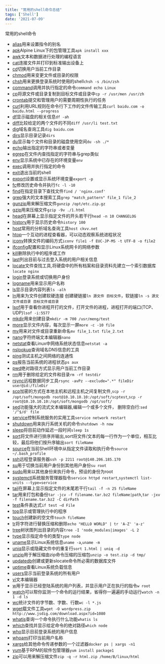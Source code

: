 ```yaml
---
title: "常用的shell命令总结"
tags: ['Shell']
date: '2021-07-09'
---
```


常用的shell命令

+ [alias](https://github.com/ckvv/shel-command/blob/master/command/alias.md)用来设置指令的别名
+ [apk](https://github.com/ckvv/shel-command/blob/master/command/apk.md)Alpine Linux下的包管理工具`apk install xxx`
+ [awk](https://github.com/ckvv/shel-command/blob/master/command/awk.md)文本和数据进行处理的编程语言
+ [cat](https://github.com/ckvv/shel-command/blob/master/command/cat.md)连接文件并打印到标准输出设备上
+ [cd](https://github.com/ckvv/shel-command/blob/master/command/cd.md)切换用户当前工作目录
+ [chmod](https://github.com/ckvv/shel-command/blob/master/command/chmod.md)用来变更文件或目录的权限
+ [chsh](https://github.com/ckvv/shel-command/blob/master/command/chsh.md)用来更换登录系统时使用的shell`chsh -s /bin/zsh`
+ [command](https://github.com/ckvv/shel-command/blob/master/command/command.md)调用并执行指定的命令`command echo Linux`
+ [cp](https://github.com/ckvv/shel-command/blob/master/command/cp.md)将源文件或目录复制到目标文件或目录中`cp -r /usr/men /usr/zh`
+ [crontab](https://github.com/ckvv/shel-command/blob/master/command/crontab.md)提交和管理用户的需要周期性执行的任务
+ [curl](https://github.com/ckvv/shel-command/blob/master/command/curl.md)利用URL规则在命令行下工作的文件传输工具`curl baidu.com -o baidu.html --progress`
+ [df](https://github.com/ckvv/shel-command/blob/master/command/df.md)显示磁盘的相关信息`df -ah`
+ [diff](https://github.com/ckvv/shel-command/blob/master/command/diff.md)比较给定的两个文件的不同`diff /usr/li test.txt`
+ [dig](https://github.com/ckvv/shel-command/blob/master/command/dig.md)域名查询工具`dig baidu.com`
+ [dirs](https://github.com/ckvv/shel-command/blob/master/command/dirs.md)显示目录记录`dirs`
+ [du](https://github.com/ckvv/shel-command/blob/master/command/du.md)显示每个文件和目录的磁盘使用空间`du -sh ./*`
+ [echo](https://github.com/ckvv/shel-command/blob/master/command/echo.md)输出指定的字符串或者变量
+ [egrep](https://github.com/ckvv/shel-command/blob/master/command/egrep.md)在文件内查找指定的字符串与grep类似
+ [env](https://github.com/ckvv/shel-command/blob/master/command/env.md)显示系统中已存在的环境变量`env`
+ [exec](https://github.com/ckvv/shel-command/blob/master/command/exec.md)调用并执行指定的命令
+ [exit](https://github.com/ckvv/shel-command/blob/master/command/exit.md)退出当前的shell
+ [export](https://github.com/ckvv/shel-command/blob/master/command/export.md)设置或显示系统环境变量`export -p`
+ [fc](https://github.com/ckvv/shel-command/blob/master/command/fc.md)修改历史命令并执行`fc -l -10`
+ [find](https://github.com/ckvv/shel-command/blob/master/command/find.md)在指定目录下查找文件`find / 'nginx.conf'`
+ [grep](https://github.com/ckvv/shel-command/blob/master/command/grep.md)强大的文本搜索工具`grep "match_pattern" file_1 file_2`
+ [gunzip](https://github.com/ckvv/shel-command/blob/master/command/gunzip.md)用来解压缩文件`gunzip /opt/etc.zip.gz`
+ [gzip](https://github.com/ckvv/shel-command/blob/master/command/gzip.md)用来压缩文件`gzip -9v ./1.html`
+ [head](https://github.com/ckvv/shel-command/blob/master/command/head.md)在屏幕上显示指定文件的开头若干行`head -n 10 CHANGELOG`
+ [history](https://github.com/ckvv/shel-command/blob/master/command/history.md)用于显示历史命令`history 100`
+ [host](https://github.com/ckvv/shel-command/blob/master/command/host.md)常用的分析域名查询工具`host ckvv.net`
+ [htop](https://github.com/ckvv/shel-command/blob/master/command/htop.md)一个互动的进程查看器，可以动态观察系统进程状况
+ [iconv](https://github.com/ckvv/shel-command/blob/master/command/iconv.md)转换文件的编码方式`iconv file1 -f EUC-JP-MS -t UTF-8 -o file2`
+ [ifconfig](https://github.com/ckvv/shel-command/blob/master/command/ifconfig.md)配置和显示Linux系统网卡的网络参数
+ [kill](https://github.com/ckvv/shel-command/blob/master/command/kill.md)删除执行中的程序或工作
+ [last](https://github.com/ckvv/shel-command/blob/master/command/last.md)列出目前与过去登入系统的用户相关信息
+ [locate](https://github.com/ckvv/shel-command/blob/master/command/locate.md)文件查找工具,将硬盘中的所有档案和目录资料先建立一个索引数据库`locate nginx`
+ [login](https://github.com/ckvv/shel-command/blob/master/command/login.md)登录系统或切换用户身份
+ [logname](https://github.com/ckvv/shel-command/blob/master/command/logname.md)用来显示用户名称
+ [ls](https://github.com/ckvv/shel-command/blob/master/command/ls.md)显示目录内容列表`ls -alh`
+ [ln](https://github.com/ckvv/shel-command/blob/master/command/ln.md)用来为文件创建软硬连接 创建硬链接`ln 源文件 目标文件`，软链接`ln -s 源文文件或目录 目标文件或目录`
+ [lsof](https://github.com/ckvv/shel-command/blob/master/command/lsof.md)用于查看你进程开打的文件，打开文件的进程，进程打开的端口(TCP、UDP)`lsof -i:5577`
+ [mkdir](https://github.com/ckvv/shel-command/blob/master/command/mkdir.md)用来创建目录`mkdir -m 700 /usr/meng/test`
+ [more](https://github.com/ckvv/shel-command/blob/master/command/more.md)显示文件内容，每次显示一屏`more -c -10 file`
+ [mv](https://github.com/ckvv/shel-command/blob/master/command/mv.md)用来对文件或目录重新命名`mv file_1.txt file_2.txt`
+ [nano](https://github.com/ckvv/shel-command/blob/master/command/nano.md)字符终端文本编辑器`nano`
+ [netstat](https://github.com/ckvv/shel-command/blob/master/command/netstat.md)查看Linux中网络系统状态信息`netstat -a`
+ [nslookup](https://github.com/ckvv/shel-command/blob/master/command/nslookup.md)查询域名DNS信息的工具
+ [ping](https://github.com/ckvv/shel-command/blob/master/command/ping.md)测试主机之间网络的连通性
+ [ps](https://github.com/ckvv/shel-command/blob/master/command/ps.md)报告当前系统的进程状态`ps aux`
+ [pwd](https://github.com/ckvv/shel-command/blob/master/command/pwd.md)绝对路径方式显示用户当前工作目录
+ [rm](https://github.com/ckvv/shel-command/blob/master/command/rm.md)用于删除给定的文件和目录`rm -rf testdir`
+ [rsync](https://github.com/ckvv/shel-command/blob/master/command/rsync.md)远程数据同步工具`rsync -avPz --exclude=".*" fileDir user@id:/fileDir`
+ [scp](https://github.com/ckvv/shel-command/blob/master/command/scp.md)加密的方式在本地主机和远程主机之间复制文件,`scp -r /opt/soft/mongodb root@10.10.10.10:/opt/soft/scptest`,`scp -r root@10.10.10.10:/opt/soft/mongodb /opt/soft/`
+ [sed](https://github.com/ckvv/shel-command/blob/master/command/sed.md)功能强大的流式文本编辑器,编辑一个或多个文件， 删除空白行:`sed '/^$/d' file`
+ [service](https://github.com/ckvv/shel-command/blob/master/command/service.md)控制系统服务的实用工具`service network restart`
+ [shutdown](https://github.com/ckvv/shel-command/blob/master/command/shutdown.md)用来执行系统关机的命令`shutdown -h now`
+ [sleep](https://github.com/ckvv/shel-command/blob/master/command/sleep.md)将目前动作延迟一段时间`sleep 1s`
+ [sort](https://github.com/ckvv/shel-command/blob/master/command/sort.md)将文件进行排序并输出,sort将文件/文本的每一行作为一个单位，相互比较，最后将他们按升序输出`sort fileName`
+ [source](https://github.com/ckvv/shel-command/blob/master/command/source.md)在当前Shell环境中从指定文件读取和执行命令`source ~/.bash_profile`
+ [ssh](https://github.com/ckvv/shel-command/blob/master/command/ssh.md)远程登录服务器`ssh -p 2211 root@140.206.185.170`
+ [su](https://github.com/ckvv/shel-command/blob/master/command/su.md)用于切换当前用户身份到其他用户身份`su root`
+ [sudo](https://github.com/ckvv/shel-command/blob/master/command/sudo.md)用来以其他身份来执行命令，预设的身份为root
+ [systemctl](https://github.com/ckvv/shel-command/blob/master/command/systemctl.md)系统服务管理器指令`service httpd restart`,`systemctl list-units --type=service`
+ [tail](https://github.com/ckvv/shel-command/blob/master/command/tail.md)在屏幕上显示指定文件的末尾若干行`tail -f -n 25 fileName`
+ [tar](https://github.com/ckvv/shel-command/blob/master/command/tar.md)用来打包和备份`tar -jcv -f filename.tar.bz2 fileName|path`,`tar -jxv -f filename.tar.bz2 -C dirPath`
+ [test](https://github.com/ckvv/shel-command/blob/master/command/test.md)条件表达式`if test –d File`
+ [top](https://github.com/ckvv/shel-command/blob/master/command/top.md)显示或管理执行中的程序
+ [touch](https://github.com/ckvv/shel-command/blob/master/command/touch.md)创建新的空文件`touch fileName`
+ [tr](https://github.com/ckvv/shel-command/blob/master/command/tr.md)将字符进行替换压缩和删除`echo "HELLO WORLD" | tr 'A-Z' 'a-z'`
+ [tree](https://github.com/ckvv/shel-command/blob/master/command/tree.md)树状图列出目录的内容`tree -I 'node_modules|images' -L 2`
+ [type](https://github.com/ckvv/shel-command/blob/master/command/type.md)显示指定命令的类型`type node`
+ [uname](https://github.com/ckvv/shel-command/blob/master/command/uname.md)显示Linux系统信息`uname -a`,`uname -m`
+ [uniq](https://github.com/ckvv/shel-command/blob/master/command/uniq.md)显示或隐藏文件中的重复行`sort 1.html | uniq -d`
+ [unzip](https://github.com/ckvv/shel-command/blob/master/command/unzip.md)用于解压缩由zip命令压缩的压缩包`unzip -o test.zip -d tmp/`
+ [updatedb](https://github.com/ckvv/shel-command/blob/master/command/updatedb.md)创建或更新slocate命令所必需的数据库文件
+ [uptime](https://github.com/ckvv/shel-command/blob/master/command/uptime.md)查看Linux系统负载信息
+ [users](https://github.com/ckvv/shel-command/blob/master/command/users.md)显示当前登录系统的所有用户
+ [vi](https://github.com/ckvv/shel-command/blob/master/command/vi.md)文本编辑器
+ [w](https://github.com/ckvv/shel-command/blob/master/command/w.md)用于显示已经登陆系统的用户列表，并显示用户正在执行的指令`w root`
+ [watch](https://github.com/ckvv/shel-command/blob/master/command/watch.md)可以帮你监测一个命令的运行结果，省得你一遍遍的手动运行`watch -n 1 -d ls`
+ [wc](https://github.com/ckvv/shel-command/blob/master/command/wc.md)统计文件的字节数、字数、行数`wc -l *.js`
+ [wget](https://github.com/ckvv/shel-command/blob/master/command/wget.md)载文件工具`wget -O wordpress.zip http://www.jsdig.com/download.aspx?id=1080`
+ [whatis](https://github.com/ckvv/shel-command/blob/master/command/whatis.md)查询一个命令执行什么功能`whatis ls`
+ [which](https://github.com/ckvv/shel-command/blob/master/command/which.md)查找并显示给定命令的绝对路径`which node`
+ [who](https://github.com/ckvv/shel-command/blob/master/command/who.md)显示目前登录系统的用户信息
+ [whoami](https://github.com/ckvv/shel-command/blob/master/command/whoami.md)打印当前用户名称
+ [xargs](https://github.com/ckvv/shel-command/blob/master/command/xargs.md)给其他命令传递参数的一个过滤器`docker ps | xargs -n1`
+ [yum](https://github.com/ckvv/shel-command/blob/master/command/yum.md)基于RPM的软件包管理器`yum install package1`
+ [zip](https://github.com/ckvv/shel-command/blob/master/command/zip.md)可以用来解压缩文件`zip -q -r html.zip /home/B/linux/html`
